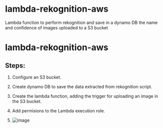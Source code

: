 # lambda-rekognition-aws
Lambda function to perform rekognition and save in a dynamo DB the name and confidence of images uploaded to a S3 bucket

# lambda-rekognition-aws
## Steps:
1. Configure an S3 bucket.
2. Create dynamo DB to save the data extracted from rekognition script.
3. Create the lambda function, adding the trigger for uploading an image in the S3 bucket.
4. Add permisions to the Lambda execution role.

5. ![image](https://github.com/juanedmr/lambda-rekognition-aws/assets/81269986/47155b25-6d57-4335-ba72-b314854a659d)
